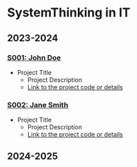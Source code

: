 # SystemThinking in IT

## 2023-2024

### [S001: John Doe](2023-2024-S001-John-Doe)
* Project Title
  * Project Description
  * [Link to the project code or details](#)

### [S002: Jane Smith](2023-2024-S002-Jane-Smith)
* Project Title
  * Project Description
  * [Link to the project code or details](#)

<!-- Repeat the structure for every student -->

## 2024-2025
<!-- Add the student entries for this school year -->

<!-- And so on for each school year -->
